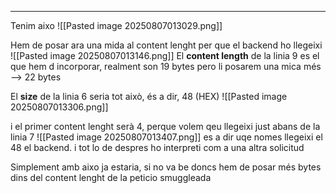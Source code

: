 
---

Tenim aixo
![[Pasted image 20250807013029.png]]

Hem de posar ara una mida al content lenght per que el backend ho llegeixi
![[Pasted image 20250807013146.png]]
El **content length** de la linia 9 es el que hem d incorporar, realment son 19 bytes pero li posarem una mica més --> 22 bytes

El  **size** de la linia 6 seria tot això, és a dir, 48 (HEX)
![[Pasted image 20250807013306.png]]

i el primer content lenght serà 4, perque volem qeu llegeixi just abans de la linia 7
![[Pasted image 20250807013407.png]]
es a dir uqe nomes llegeixi el 48 el backend. i tot lo de despres ho interpreti com a una altra solicitud

Simplement amb aixo ja estaria, si no va be doncs hem de posar més bytes dins del content lenght de la peticio smuggleada
